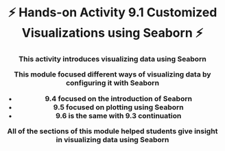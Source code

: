 <h1 align="center">⚡ Hands-on Activity 9.1 Customized Visualizations using Seaborn ⚡</h1>
<h3 align="center">This activity introduces visualizing data using Seaborn
  
This module focused different ways of visualizing data by configuring it with Seaborn
* 9.4 focused on the introduction of Seaborn
* 9.5 focused on plotting using Seaborn
* 9.6 is the same with 9.3 continuation 

<p align = "center"> All of the sections of this module helped students give insight in visualizing data using Seaborn  </p>
